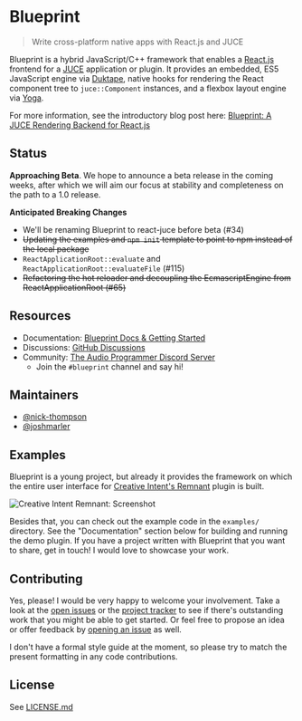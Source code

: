 # Blueprint
> Write cross-platform native apps with React.js and JUCE

Blueprint is a hybrid JavaScript/C++ framework that enables a [React.js](https://reactjs.org/) frontend for a [JUCE](http://juce.com/) application or plugin. It provides an embedded, ES5 JavaScript engine via [Duktape](http://duktape.org/), native hooks for rendering the React component tree to `juce::Component` instances, and a flexbox layout engine via [Yoga](https://yogalayout.com/).

For more information, see the introductory blog post here: [Blueprint: A JUCE Rendering Backend for React.js](https://nickwritesablog.com/blueprint-a-juce-rendering-backend-for-react-js)

## Status

**Approaching Beta**. We hope to announce a beta release in the coming weeks, after which we will aim our focus at stability and completeness on the path
to a 1.0 release.

**Anticipated Breaking Changes**
* We'll be renaming Blueprint to react-juce before beta (#34)
* ~~Updating the examples and `npm init` template to point to npm instead of the local package~~
* `ReactApplicationRoot::evaluate` and `ReactApplicationRoot::evaluateFile` (#115)
* ~~Refactoring the hot reloader and decoupling the EcmascriptEngine from ReactApplicationRoot (#65)~~

## Resources

* Documentation: [Blueprint Docs & Getting Started](https://nick-thompson.github.io/blueprint/)
* Discussions: [GitHub Discussions](https://github.com/nick-thompson/blueprint/discussions)
* Community: [The Audio Programmer Discord Server](https://discord.gg/3H4wwVf49v)
    * Join the `#blueprint` channel and say hi!

## Maintainers

* [@nick-thompson](https://github.com/nick-thompson)
* [@joshmarler](https://github.com/JoshMarler)

## Examples
Blueprint is a young project, but already it provides the framework on which the entire user interface for [Creative Intent's Remnant](https://www.creativeintent.co/product/remnant) plugin is built.

![Creative Intent Remnant: Screenshot](https://github.com/nick-thompson/blueprint/blob/master/RemnantScreenShot.jpg)

Besides that, you can check out the example code in the `examples/` directory. See the "Documentation" section
below for building and running the demo plugin. If you have a project written with Blueprint that you want to share, get in touch! I would
love to showcase your work.

## Contributing
Yes, please! I would be very happy to welcome your involvement. Take a look at the [open issues](https://github.com/nick-thompson/blueprint/issues)
or the [project tracker](https://github.com/nick-thompson/blueprint/projects/1) to see if there's outstanding work that you might
be able to get started. Or feel free to propose an idea or offer feedback by [opening an issue](https://github.com/nick-thompson/blueprint/issues/new) as well.

I don't have a formal style guide at the moment, so please try to match the present formatting in any code contributions.

## License

See [LICENSE.md](https://github.com/nick-thompson/blueprint/blob/master/LICENSE.md)
